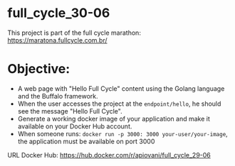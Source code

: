 # full_cycle_30-06

This project is part of the full cycle marathon: https://maratona.fullcycle.com.br/

# Objective:

* A web page with "Hello Full Cycle" content using the Golang language and the Buffalo framework.
* When the user accesses the project at the `endpoint/hello`, he should see the message "Hello Full Cycle".
* Generate a working docker image of your application and make it available on your Docker Hub account.
* When someone runs: `docker run -p 3000: 3000 your-user/your-image`, the application must be available on port 3000


URL Docker Hub: https://hub.docker.com/r/apiovani/full_cycle_29-06
